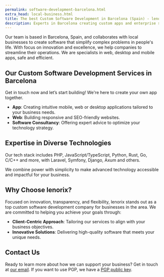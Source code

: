 ```yaml
---
permalink: software-development-barcelona.html
extra_head: local-business.html
title: The best Custom Software Development in Barcelona (Spain) - lenorix
description: Experts in Barcelona creating custom apps and enterprise solutions. Local presence, global standards and modern technology to transform your business.
---
```


Our team is based in Barcelona, Spain, and collaborates with local businesses to create software that simplify complex problems in people's life. With focus on innovation and excellence, we help companies to streamline their operations. We are specialists in web, desktop and mobile apps, safe and efficient.

## Our Custom Software Development Services in Barcelona

Get in touch now and let’s start building! We're here to create your own app together.

- **App**: Creating intuitive mobile, web or desktop applications tailored to your business needs.
- **Web**: Building responsive and SEO-friendly websites.
- **Software Consultancy**: Offering expert advice to optimize your technology strategy.

## Expertise in Diverse Technologies

Our tech stack includes PHP, JavaScript/TypeScript, Python, Rust, Go, C/C++ and more, with Laravel, Symfony, Django, Axum and others.

We combine power with simplicity to make advanced technology accessible and impactful for your business.

## Why Choose lenorix?

Focused on innovation, transparency, and flexibility, lenorix stands out as a top custom software development company for businesses in the area. We are committed to helping you achieve your goals through:

- **Client-Centric Approach**: Tailoring our services to align with your business objectives.
- **Innovative Solutions**: Delivering high-quality software that meets your unique needs.

## Contact Us

Ready to learn more about how we can support your business? Get in touch at [our email](mailto:contact@lenorix.com). If you want to use PGP, we have a [PGP public key](./public-key).
